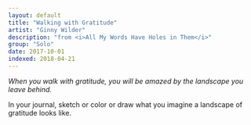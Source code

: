 ```yaml
---
layout: default
title: "Walking with Gratitude"
artist: "Ginny Wilder"
description: "from <i>All My Words Have Holes in Them</i>"
group: "Solo"
date: 2017-10-01
indexed: 2018-04-21
---
```

*When you walk with gratitude, you will be amazed by the landscape you leave behind.*

In your journal, sketch or color or draw what you imagine a landscape of gratitude looks like.
